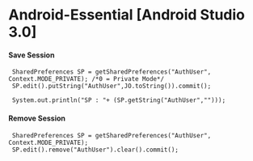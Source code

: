 # Android-Essential [Android Studio 3.0]

####  Save Session

     SharedPreferences SP = getSharedPreferences("AuthUser", Context.MODE_PRIVATE); /*0 = Private Mode*/
     SP.edit().putString("AuthUser",JO.toString()).commit();

     System.out.println("SP : "+ (SP.getString("AuthUser","")));

####  Remove Session

     SharedPreferences SP = getSharedPreferences("AuthUser", Context.MODE_PRIVATE);
     SP.edit().remove("AuthUser").clear().commit();
